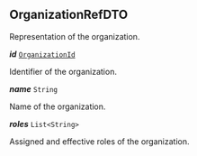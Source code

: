

## OrganizationRefDTO



Representation of the organization.





  
<article>

***id*** [`OrganizationId`](/docs/organization-model--page#organizationid) 

Identifier of the organization.

</article>
<article>

***name*** `String` 

Name of the organization.

</article>
<article>

***roles*** `List<String>` 

Assigned and effective roles of the organization.

</article>

